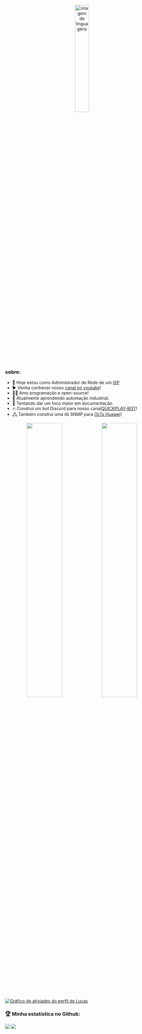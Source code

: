 <p align="center"><img width="30%" src="https://github.com/alansmathew/alansmathew/raw/master/lang.gif" alt="imagem de linguagens" /></p>

### sobre:
- 📡 Hoje estou como Administrador de Rede de um [ISP](www.quick.com.br).
- ▶️ Venha conhecer nosso [canal no youtube](https://www.youtube.com/channel/UCNaWl0HNSmDk4fO8NQBii4Q)!
- 👨‍💻 Amo programação e open-source!
- 🤖 Atualmente aprendendo automação industrial.
- 📝 Tentando dar um foco maior em documentação.
- 🔥 Construí um bot Discord para nosso canal[QUICKPLAY-BOT](https://github.com/LucasRochaAbraao/quickplay_discord_bot)!
- 🖧 Também construí uma lib SNMP para [OLTs Huawei](https://github.com/LucasRochaAbraao/Snmp)!


<p align="center">
  <img width="48%" src="https://github-readme-stats.vercel.app/api?username=LucasRochaAbraao&count_private=true&show_icons=true&hide_border=true&locale=pt-br&theme=tokyonight" />
  <img width="48%" src="https://github-readme-streak-stats.herokuapp.com/?user=LucasRochaAbraao&theme=tokyonight&hide_border=true&locale=pt-br" />
</p>

[![Gráfico de ativiades do perfil de Lucas](https://activity-graph.herokuapp.com/graph?username=LucasRochaAbraao&theme=react-dark&hide_border=true)](https://github.com/ashutosh00710/github-readme-activity-graph)


### :trophy: Minha estatística no Github:

<!--
![GitHub stats](https://readme-stats-cfgj2cxdy.vercel.app/api?username=LucasRochaAbraao&count_private=true&show_icons=true&theme=tokyonight)
![Top Langs](https://readme-stats-cfgj2cxdy.vercel.app/api/top-langs/?username=LucasRochaAbraao&hide=php&theme=tokyonight)
-->
<div>
<a href="https://readme-stats-cfgj2cxdy.vercel.app/api?username=LucasRochaAbraao&count_private=true&show_icons=true&theme=tokyonight">
  <img  align="left" src="https://readme-stats-cfgj2cxdy.vercel.app/api?username=LucasRochaAbraao&count_private=true&show_icons=true&theme=tokyonight" />
</a>
<a href="https://readme-stats-cfgj2cxdy.vercel.app/api/top-langs/?username=LucasRochaAbraao&theme=tokyonight">
  <img align="left" src="https://readme-stats-cfgj2cxdy.vercel.app/api/top-langs/?username=LucasRochaAbraao&theme=tokyonight" />
</a>
</div>
